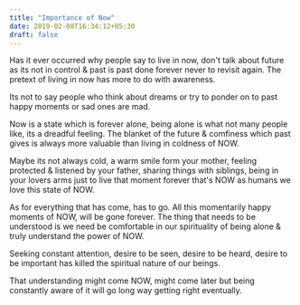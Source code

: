 ```yaml
---
title: "Importance of Now"
date: 2019-02-08T16:34:12+05:30
draft: false
---
```


Has it ever occurred why people say to live in now, don't talk about future as its not in control & past is past done forever never to revisit again. The pretext
of living in now has more to do with awareness.

Its not to say people who think about dreams or try to ponder on to past happy moments
or sad ones are mad.

Now is a state which is forever alone, being alone is what not many people like, its a
dreadful feeling. The blanket of the future & comfiness which past gives is always more
valuable than living in coldness of NOW.

Maybe its not always cold, a warm smile form your mother, feeling protected & listened by
your father, sharing things with siblings, being in your lovers arms just to live that
moment forever that's NOW as humans we love this state of NOW.

As for everything that has come, has to go. All this momentarily happy moments of NOW, will
be gone forever. The thing that needs to be understood is we need be comfortable in our spirituality
of being alone & truly understand the power of NOW.

Seeking constant attention, desire to be seen, desire to be heard, desire to be important has killed
the spiritual nature of our beings.

That understanding might come NOW, might come later but being constantly aware of it will
go long way getting right eventually.

